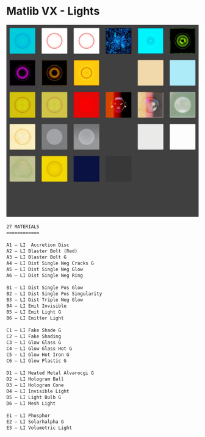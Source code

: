 # Matlib VX - Lights

![Matlib VX Lights](https://github.com/don1138/blender-materials/blob/main/Matlib-VX/Matlib-VX-Lights/Matlib-VX-Lights.jpg)

```
27 MATERIALS
============

A1 — LI  Accretion Disc
A2 — LI Blaster Bolt (Red)
A3 — LI Blaster Bolt G
A4 — LI Dist Single Neg Cracks G
A5 — LI Dist Single Neg Glow
A6 — LI Dist Single Neg Ring

B1 — LI Dist Single Pos Glow
B2 — LI Dist Single Pos Singularity
B3 — LI Dist Triple Neg Glow
B4 — LI Emit Invisible
B5 — LI Emit Light G
B6 — LI Emitter Light

C1 — LI Fake Shade G
C2 — LI Fake Shading
C3 — LI Glow Glass G
C4 — LI Glow Glass Hot G
C5 — LI Glow Hot Iron G
C6 — LI Glow Plastic G

D1 — LI Heated Metal Alvarocgi G
D2 — LI Hologram Ball
D3 — LI Hologram Cone
D4 — LI Invisible Light
D5 — LI Light Bulb G
D6 — LI Mesh Light

E1 — LI Phosphor
E2 — LI Solarhalpha G
E3 — LI Volumetric Light
```
